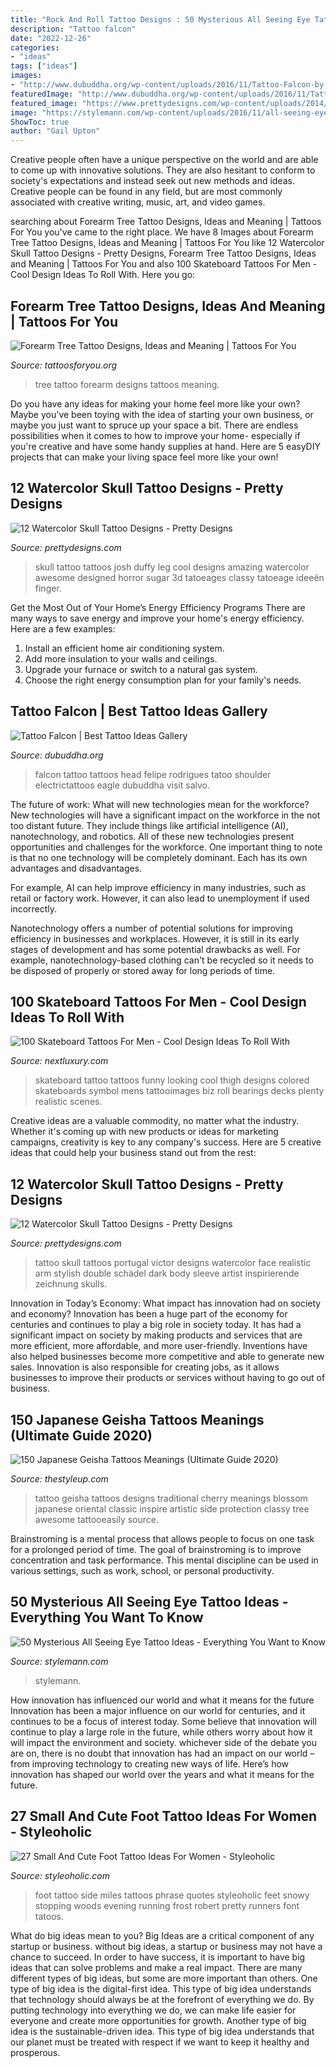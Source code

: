 ```yaml
---
title: "Rock And Roll Tattoo Designs : 50 Mysterious All Seeing Eye Tattoo Ideas"
description: "Tattoo falcon"
date: "2022-12-26"
categories:
- "ideas"
tags: ["ideas"]
images:
- "http://www.dubuddha.org/wp-content/uploads/2016/11/Tattoo-Falcon-by-Felipe-Rodrigues-728x909.jpg"
featuredImage: "http://www.dubuddha.org/wp-content/uploads/2016/11/Tattoo-Falcon-by-Felipe-Rodrigues-728x909.jpg"
featured_image: "https://www.prettydesigns.com/wp-content/uploads/2014/12/Stylish-Skull-Tattoo.jpg"
image: "https://stylemann.com/wp-content/uploads/2016/11/all-seeing-eye-tattoo2-650x650.jpg"
ShowToc: true
author: "Gail Upton"
---
```



Creative people often have a unique perspective on the world and are able to come up with innovative solutions. They are also hesitant to conform to society's expectations and instead seek out new methods and ideas. Creative people can be found in any field, but are most commonly associated with creative writing, music, art, and video games.

	

		
searching about Forearm Tree Tattoo Designs, Ideas and Meaning | Tattoos For You you've came to the right place. We have 8 Images about Forearm Tree Tattoo Designs, Ideas and Meaning | Tattoos For You like 12 Watercolor Skull Tattoo Designs - Pretty Designs, Forearm Tree Tattoo Designs, Ideas and Meaning | Tattoos For You and also 100 Skateboard Tattoos For Men - Cool Design Ideas To Roll With. Here you go:
		
    
## Forearm Tree Tattoo Designs, Ideas And Meaning | Tattoos For You

<img loading=lazy src="https://www.tattoosforyou.org/wp-content/uploads/2017/06/Forearm-Tree-Tattoo-Designs.jpg" onerror="this.onerror=null;this.src='https://tse1.mm.bing.net/th?id=OIP.ANuGrr-NtVc9pWb_I_S0OgHaKK&amp;pid=15.1';" alt="Forearm Tree Tattoo Designs, Ideas and Meaning | Tattoos For You">

_Source: tattoosforyou.org_

>tree tattoo forearm designs tattoos meaning. 

	

Do you have any ideas for making your home feel more like your own? Maybe you've been toying with the idea of starting your own business, or maybe you just want to spruce up your space a bit. There are endless possibilities when it comes to how to improve your home- especially if you're creative and have some handy supplies at hand. Here are 5 easyDIY projects that can make your living space feel more like your own!

    
## 12 Watercolor Skull Tattoo Designs - Pretty Designs

<img loading=lazy src="https://www.prettydesigns.com/wp-content/uploads/2014/12/Cool-Skull-Tattoo.jpg" onerror="this.onerror=null;this.src='https://tse1.mm.bing.net/th?id=OIP.0oxkujkOLLysU1KRKF6SSgAAAA&amp;pid=15.1';" alt="12 Watercolor Skull Tattoo Designs - Pretty Designs">

_Source: prettydesigns.com_

>skull tattoo tattoos josh duffy leg cool designs amazing watercolor awesome designed horror sugar 3d tatoeages classy tatoeage ideeën finger. 

	

Get the Most Out of Your Home’s Energy Efficiency Programs
There are many ways to save energy and improve your home's energy efficiency. Here are a few examples:
1. Install an efficient home air conditioning system.
2. Add more insulation to your walls and ceilings.
3. Upgrade your furnace or switch to a natural gas system.
4. Choose the right energy consumption plan for your family's needs.

    
## Tattoo Falcon | Best Tattoo Ideas Gallery

<img loading=lazy src="http://www.dubuddha.org/wp-content/uploads/2016/11/Tattoo-Falcon-by-Felipe-Rodrigues-728x909.jpg" onerror="this.onerror=null;this.src='https://tse3.mm.bing.net/th?id=OIP.QJRgbyjqjK66yoV6xLWaqgHaJP&amp;pid=15.1';" alt="Tattoo Falcon | Best Tattoo Ideas Gallery">

_Source: dubuddha.org_

>falcon tattoo tattoos head felipe rodrigues tatoo shoulder electrictattoos eagle dubuddha visit salvo. 

	

The future of work: What will new technologies mean for the workforce?
New technologies will have a significant impact on the workforce in the not too distant future. They include things like artificial intelligence (AI), nanotechnology, and robotics. All of these new technologies present opportunities and challenges for the workforce. 
One important thing to note is that no one technology will be completely dominant. Each has its own advantages and disadvantages. 

For example, AI can help improve efficiency in many industries, such as retail or factory work. However, it can also lead to unemployment if used incorrectly. 

Nanotechnology offers a number of potential solutions for improving efficiency in businesses and workplaces. However, it is still in its early stages of development and has some potential drawbacks as well. For example, nanotechnology-based clothing can't be recycled so it needs to be disposed of properly or stored away for long periods of time.

    
## 100 Skateboard Tattoos For Men - Cool Design Ideas To Roll With

<img loading=lazy src="http://nextluxury.com/wp-content/uploads/circular-bent-skateboard-mens-tattoo-design-ideas.jpg" onerror="this.onerror=null;this.src='https://tse1.mm.bing.net/th?id=OIP.IUlSJOzSSujqW5-0qBbUFAHaHa&amp;pid=15.1';" alt="100 Skateboard Tattoos For Men - Cool Design Ideas To Roll With">

_Source: nextluxury.com_

>skateboard tattoo tattoos funny looking cool thigh designs colored skateboards symbol mens tattooimages biz roll bearings decks plenty realistic scenes. 

	

Creative ideas are a valuable commodity, no matter what the industry. Whether it's coming up with new products or ideas for marketing campaigns, creativity is key to any company's success. Here are 5 creative ideas that could help your business stand out from the rest: 

    
## 12 Watercolor Skull Tattoo Designs - Pretty Designs

<img loading=lazy src="https://www.prettydesigns.com/wp-content/uploads/2014/12/Stylish-Skull-Tattoo.jpg" onerror="this.onerror=null;this.src='https://tse1.mm.bing.net/th?id=OIP.ZWNgho7oL0G7EnV9c1TrRQHaMv&amp;pid=15.1';" alt="12 Watercolor Skull Tattoo Designs - Pretty Designs">

_Source: prettydesigns.com_

>tattoo skull tattoos portugal victor designs watercolor face realistic arm stylish double schädel dark body sleeve artist inspirierende zeichnung skulls. 

	

Innovation in Today’s Economy: What impact has innovation had on society and economy?
Innovation has been a huge part of the economy for centuries and continues to play a big role in society today. It has had a significant impact on society by making products and services that are more efficient, more affordable, and more user-friendly. Inventions have also helped businesses become more competitive and able to generate new sales. Innovation is also responsible for creating jobs, as it allows businesses to improve their products or services without having to go out of business.

    
## 150 Japanese Geisha Tattoos Meanings (Ultimate Guide 2020)

<img loading=lazy src="https://thestyleup.com/wp-content/uploads/2015/03/Geisha-Tattoo-Designs-24.jpg" onerror="this.onerror=null;this.src='https://tse2.mm.bing.net/th?id=OIP.7nL4vyoU-knTPo5l5-pMeQHaJ3&amp;pid=15.1';" alt="150 Japanese Geisha Tattoos Meanings (Ultimate Guide 2020)">

_Source: thestyleup.com_

>tattoo geisha tattoos designs traditional cherry meanings blossom japanese oriental classic inspire artistic side protection classy tree awesome tattooeasily source. 

	

Brainstroming is a mental process that allows people to focus on one task for a prolonged period of time. The goal of brainstroming is to improve concentration and task performance. This mental discipline can be used in various settings, such as work, school, or personal productivity.

    
## 50 Mysterious All Seeing Eye Tattoo Ideas - Everything You Want To Know

<img loading=lazy src="https://stylemann.com/wp-content/uploads/2016/11/all-seeing-eye-tattoo2-650x650.jpg" onerror="this.onerror=null;this.src='https://tse1.mm.bing.net/th?id=OIP.gG-Hv78iydPgk2joQ_tNRQHaHa&amp;pid=15.1';" alt="50 Mysterious All Seeing Eye Tattoo Ideas - Everything You Want to Know">

_Source: stylemann.com_

>stylemann. 

	

How innovation has influenced our world and what it means for the future
Innovation has been a major influence on our world for centuries, and it continues to be a focus of interest today. Some believe that innovation will continue to play a large role in the future, while others worry about how it will impact the environment and society. whichever side of the debate you are on, there is no doubt that innovation has had an impact on our world – from improving technology to creating new ways of life. Here’s how innovation has shaped our world over the years and what it means for the future.

    
## 27 Small And Cute Foot Tattoo Ideas For Women - Styleoholic

<img loading=lazy src="http://i.styleoholic.com/2016/06/10-phrase-foot-tattoo.jpg" onerror="this.onerror=null;this.src='https://tse3.mm.bing.net/th?id=OIP.1CF9CpOd47Iv6JhNC35YDQHaJ4&amp;pid=15.1';" alt="27 Small And Cute Foot Tattoo Ideas For Women - Styleoholic">

_Source: styleoholic.com_

>foot tattoo side miles tattoos phrase quotes styleoholic feet snowy stopping woods evening running frost robert pretty runners font tatoos. 

	

What do big ideas mean to you?
Big Ideas are a critical component of any startup or business. without big ideas, a startup or business may not have a chance to succeed. In order to have success, it is important to have big ideas that can solve problems and make a real impact. There are many different types of big ideas, but some are more important than others.
One type of big idea is the digital-first idea. This type of big idea understands that technology should always be at the forefront of everything we do. By putting technology into everything we do, we can make life easier for everyone and create more opportunities for growth. Another type of big idea is the sustainable-driven idea. This type of big idea understands that our planet must be treated with respect if we want to keep it healthy and prosperous.

